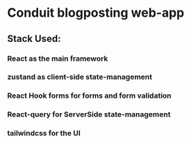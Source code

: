 # Conduit blogposting web-app
## Stack Used:
### React as the main framework
### zustand as client-side state-management
### React Hook forms for forms and form validation
### React-query for ServerSide state-management
### tailwindcss for the UI
